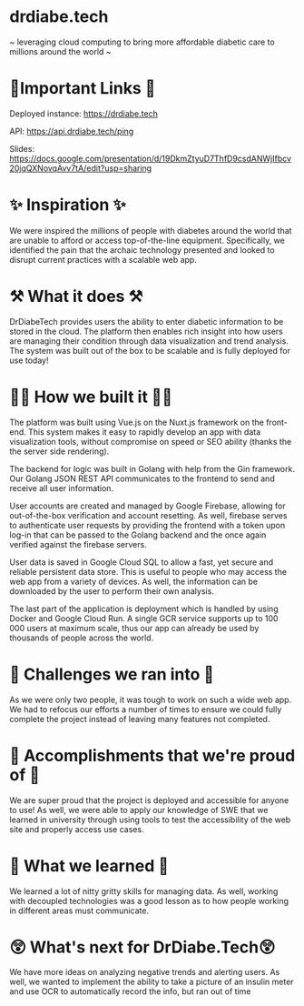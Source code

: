 # drdiabe.tech
~ leveraging cloud computing to bring more affordable diabetic care to millions around the world ~

# 🔗Important Links 🔗
Deployed instance: https://drdiabe.tech 

API: https://api.drdiabe.tech/ping

Slides: https://docs.google.com/presentation/d/19DkmZtyuD7ThfD9csdANWjIfbcv20jqQXNovqAvv7tA/edit?usp=sharing

# ✨ Inspiration ✨
We were inspired the millions of people with diabetes around the world that are unable to afford or access top-of-the-line equipment. Specifically, we identified the pain that the archaic technology presented and looked to disrupt current practices with a scalable web app.

# ⚒ What it does ⚒
DrDiabeTech provides users the ability to enter diabetic information to be stored in the cloud. The platform then enables rich insight into how users are managing their condition through data visualization and trend analysis. The system was built out of the box to be scalable and is fully deployed for use today!

# 👷‍♂️ How we built it 👷‍♀️
The platform was built using Vue.js on the Nuxt.js framework on the front-end. This system makes it easy to rapidly develop an app with data visualization tools, without compromise on speed or SEO ability (thanks the the server side rendering).

The backend for logic was built in Golang with help from the Gin framework. Our Golang JSON REST API communicates to the frontend to send and receive all user information.

User accounts are created and managed by Google Firebase, allowing for out-of-the-box verification and account resetting. As well, firebase serves to authenticate user requests by providing the frontend with a token upon log-in that can be passed to the Golang backend and the once again verified against the firebase servers.

User data is saved in Google Cloud SQL to allow a fast, yet secure and reliable persistent data store. This is useful to people who may access the web app from a variety of devices. As well, the information can be downloaded by the user to perform their own analysis.

The last part of the application is deployment which is handled by using Docker and Google Cloud Run. A single GCR service supports up to 100 000 users at maximum scale, thus our app can already be used by thousands of people across the world.

# 💪 Challenges we ran into 💪
As we were only two people, it was tough to work on such a wide web app. We had to refocus our efforts a number of times to ensure we could fully complete the project instead of leaving many features not completed.

# 🥇 Accomplishments that we're proud of 🥇
We are super proud that the project is deployed and accessible for anyone to use! As well, we were able to apply our knowledge of SWE that we learned in university through using tools to test the accessibility of the web site and properly access use cases.

# 🚸 What we learned 🚸
We learned a lot of nitty gritty skills for managing data. As well, working with decoupled technologies was a good lesson as to how people working in different areas must communicate. 

# 😲 What's next for DrDiabe.Tech😲
We have more ideas on analyzing negative trends and alerting users. As well, we wanted to implement the ability to take a picture of an insulin meter and use OCR to automatically record the info, but ran out of time
